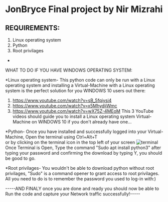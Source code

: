 # JonBryce Final project by Nir Mizrahi

REQUIREMENTS:
-
1) Linux operating system
2) Python
3) Root privilages
-




WHAT TO DO IF YOU HAVE WINDOWS OPERATING SYSTEM:

*Linux operating system- This python code can only be run with a Linux operating system and installing a Virtual-Machine with a Linux operating
system is the perfect solution for you WINDOWS 10 users out there:
1) https://www.youtube.com/watch?v=sB_5fqiysi4
2) https://www.youtube.com/watch?v=x5MhydijWmc
3) https://www.youtube.com/watch?v=wX75Z-4MEoM
This 3 YouTube videos should guide you to install a Linux operating system Virtual-Machine on WINDOWS 10 if you don't already have one...


*Python- Once you have installed and successfully logged into your Virtual-Machine, 
Open the terminal using  Ctrl+Alt+T  
or by clicking on the terminal icon in the top left of your screen
![terminal](https://user-images.githubusercontent.com/87423500/125613556-51b969d9-3d3b-4358-8d94-31c9f1ceb11f.png)
Once Terminal is Open, Type the command "Sudo apt install python3" after typing your password and confirming the download by typing Y, you should be good to go.


*Root privilages- You wouldn't be able to download python without root privilages, "Sudo" is a command opener to grant access to root privilages.
All you need to do is to remember the password you used to log-in with:)



-----AND FINALY once you are done and ready you should now be able to Run the code and capture your Network traffic successfully!-----

